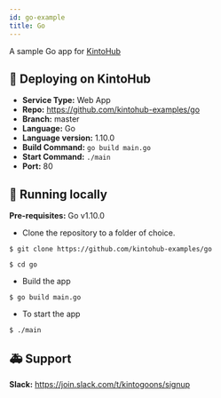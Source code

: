 ```yaml
---
id: go-example
title: Go
---
```


A sample Go app for [KintoHub](https://kintohub.com)

## :rocket: Deploying on KintoHub

- **Service Type:** Web App
- **Repo:** https://github.com/kintohub-examples/go
- **Branch:** master
- **Language:** Go
- **Language version:** 1.10.0
- **Build Command:** `go build main.go`
- **Start Command:** `./main`
- **Port:** 80

## :hammer: Running locally

**Pre-requisites:** Go v1.10.0

- Clone the repository to a folder of choice.

```
$ git clone https://github.com/kintohub-examples/go

$ cd go
```

- Build the app

```
$ go build main.go
```

- To start the app

```
$ ./main
```

## :ambulance: Support

**Slack:** https://join.slack.com/t/kintogoons/signup
